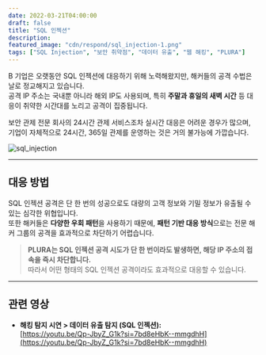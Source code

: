 ```yaml
---
date: 2022-03-21T04:00:00
draft: false
title: "SQL 인젝션"
description: 
featured_image: "cdn/respond/sql_injection-1.png"
tags: ["SQL Injection", "보안 취약점", "데이터 유출", "웹 해킹", "PLURA"]
---
```


B 기업은 오랫동안 SQL 인젝션에 대응하기 위해 노력해왔지만, 해커들의 공격 수법은 날로 정교해지고 있습니다.  
공격 IP 주소는 국내뿐 아니라 해외 IP도 사용되며, 특히 **주말과 휴일의 새벽 시간** 등 대응이 취약한 시간대를 노리고 공격이 집중됩니다.  

보안 관제 전문 회사의 24시간 관제 서비스조차 실시간 대응은 어려운 경우가 많으며,  
기업이 자체적으로 24시간, 365일 관제를 운영하는 것은 거의 불가능에 가깝습니다.
<!--more-->
![sql_injection](https://blog.plura.io/cdn/respond/sql_injection-1.png)

---

## 대응 방법

SQL 인젝션 공격은 단 한 번의 성공으로도 대량의 고객 정보와 기밀 정보가 유출될 수 있는 심각한 위협입니다.  
또한 해커들은 **다양한 우회 패턴**을 사용하기 때문에, **패턴 기반 대응 방식**으로는 전문 해커 그룹의 공격을 효과적으로 차단하기 어렵습니다.  

> **PLURA는 SQL 인젝션 공격 시도가 단 한 번이라도 발생하면, 해당 IP 주소의 접속을 즉시 차단합니다.**  
> 따라서 어떤 형태의 SQL 인젝션 공격이라도 효과적으로 대응할 수 있습니다.

---

## 관련 영상

- **해킹 탐지 시연 > 데이터 유출 탐지 (SQL 인젝션):**  
  [https://youtu.be/Qp-JbyZ_G1k?si=7bd8eHbK--mmgdhH](https://youtu.be/Qp-JbyZ_G1k?si=7bd8eHbK--mmgdhH)
